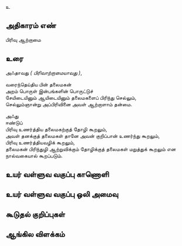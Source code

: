 உ


## அதிகாரம் எண்

பிரிவு ஆற்றாமை 	
## உரை

அஃதாவது _( பிரிவாற்றாமையாவது )_,  

வரைந்தெய்திய பின் தலைமகன்  
அறம் பொருள் இன்பங்களின் பொருட்டுச்  
சேயிடையினும் ஆயிடையினும் தலைமகளைப் பிரிந்து செல்லும்,  
செல்லும்ஞான்று அப்பிரிவினை அவள் ஆற்றாளாம் தன்மை. 

அஃது  
ஈண்டுப்  
பிரிவு உணர்த்திய தலைமகற்குத் தோழி கூறலும்,  
அவள் தனக்குத் தலைமகள் தானே அவன் குறிப்பான் உணர்ந்து கூறலும்,  
பிரிவு உணர்த்தியவழிக் கூறலும்,  
தலைமகன் பிரிந்துழி ஆற்றுவிக்கும் தோழிக்குத் தலைமகள் மறுத்துக் கூறலும் என நால்வகையால் கூறப்படும்.

## உயர் வள்ளுவ வகுப்பு காணொளி


## உயர் வள்ளுவ வகுப்பு ஒலி அமைவு 


## கூடுதல் குறிப்புகள்


## ஆங்கில விளக்கம்

